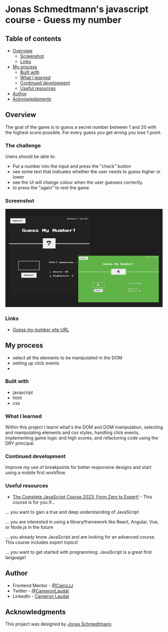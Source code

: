 # Jonas Schmedtmann's javascript course - Guess my number

## Table of contents

- [Overview](#overview)
  - [Screenshot](#screenshot)
  - [Links](#links)
- [My process](#my-process)
  - [Built with](#built-with)
  - [What I learned](#what-i-learned)
  - [Continued development](#continued-development)
  - [Useful resources](#useful-resources)
- [Author](#author)
- [Acknowledgments](#acknowledgments)

## Overview
 The goal of the game is to guess a secret number between 1 and 20 with the highest score possible.
 For every guess you get wrong you lose 1 point.

### The challenge

Users should be able to:

- Put a number into the input and press the "check" button
- see some text that indicates whether the user needs to guess higher or lower 
- see the UI will change colour when the user guesses correctly.
- to press the "again" to rest the game 

### Screenshot

![](/screenshot.jpg)

### Links
- [Guess my number site URL](https://camjj-guess-my-number.netlify.app/)

## My process
- select all the elements to be manipulated in the DOM
- setting up click events
-

### Built with
- javascript
- html
- css

### What I learned
Within this project I learnt what's the DOM and DOM manipulation, selecting and manipulating elements and css styles, handling click events, implementing game logic and high scores, and refactoring code using the DRY principal.

### Continued development
Improve my use of breakpoints for better responsive designs and start using a mobile first workflow. 

### Useful resources

- [The Complete JavaScript Course 2023: From Zero to Expert!](https://www.udemy.com/course/the-complete-javascript-course/) - This course is for you if...

... you want to gain a true and deep understanding of JavaScript

... you are interested in using a library/framework like React, Angular, Vue, or Node.js in the future

... you already know JavaScript and are looking for an advanced course. This course includes expert topics!

... you want to get started with programming: JavaScript is a great first language!

## Author

- Frontend Mentor - [@CamzJJ](https://www.frontendmentor.io/profile/CamzJJ)
- Twitter - [@CameronLaudat](https://twitter.com/CameronLaudat)
- LinkedIn - [Cameron Laudat](https://www.linkedin.com/in/cameron-l-83a518a4/)

## Acknowledgments

This project was designed by [Jonas Schmedtmann](https://twitter.com/jonasschmedtman)
